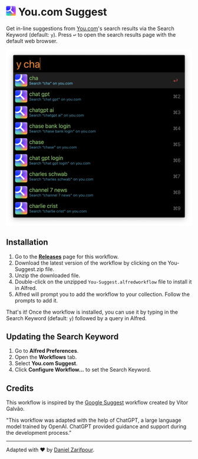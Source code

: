 # <img src="icon.png" alt="you.com logo" width="26" height="26"/> You.com Suggest

Get in-line suggestions from [You.com](https://you.com)'s search results via the Search Keyword (default: `y`). Press <kbd>↩</kbd> to open the search results page with the default web browser.

![you-workflow.png](/resources/you-workflow.png)

## Installation

1. Go to the [**Releases**](https://github.com/zarifpour/alfred-you-suggest/releases) page for this workflow.
2. Download the latest version of the workflow by clicking on the You-Suggest.zip file.
3. Unzip the downloaded file.
4. Double-click on the unzipped `You-Suggest.alfredworkflow` file to install it in Alfred.
5. Alfred will prompt you to add the workflow to your collection. Follow the prompts to add it.

That's it! Once the workflow is installed, you can use it by typing in the Search Keyword (default: `y`) followed by a query in Alfred.

## Updating the Search Keyword

1. Go to **Alfred Preferences**.
2. Open the **Workflows** tab.
3. Select **You.com Suggest**.
4. Click **Configure Workflow...** to set the Search Keyword.

## Credits

This workflow is inspired by the [Google Suggest](https://alfred.app/workflows/alfredapp/google-suggest/) workflow created by Vítor Galvão.

"This workflow was adapted with the help of ChatGPT, a large language model trained by OpenAI. ChatGPT provided guidance and support during the development process."

---

Adapted with ❤️ by [Daniel Zarifpour](https://links.dev/z).
